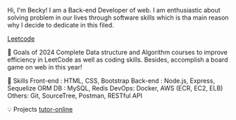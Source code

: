 Hi, I'm Becky! I am a Back-end Developer of web. I am enthusiastic about solving problem in our lives through software skills which is tha main reason why I decide to dedicate in this filed. 

[Leetcode](https://leetcode.com/beckychen0923)


🔭 Goals of 2024
Complete Data structure and Algorithm courses to improve efficiency in LeetCode as well as coding skills. Besides, accomplish a board game on web in this year!

🧠 Skills
Front-end : HTML, CSS, Bootstrap
Back-end : Node.js, Express, Sequelize ORM
DB : MySQL, Redis
DevOps: Docker, AWS (ECR, EC2, ELB)
Others: Git, SourceTree, Postman, RESTful API

💡 Projects
[tutor-online](https://tutoring-platform-becky.vercel.app/signin)

